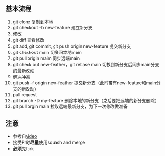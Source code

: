 ## 基本流程
1. git clone 复制到本地  
2. git checkout -b new-feature 建立新分支
3. 修改
4. git diff 查看修改
5. git add, git commit, git push origin new-feature 提交新分支
6. git checkout main 切换回本地main
7. git pull origin maim 同步远端main
8. git check out new-feather，git rebase main 切换到新分支后同步main分支的最新改动
9. 解决冲突
10. git push -f origin new-feather 提交新分支（此时带有new-feature和main分支的新改动）
11. pull request
12. git branch -D my-feature 删除本地的新分支（之后要把远端的新分支删除）  
13. git pull orgin main 拉取远端最新分支，为下一次修改做准备
## 注意
- 参考自[video](https://www.bilibili.com/video/BV19e4y1q7JJ)
- 接受Pr时**尽量**使用squash and merge
- **必须**先fork

